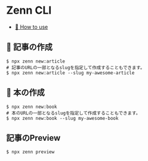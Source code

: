 # Zenn CLI

* [📘 How to use](https://zenn.dev/zenn/articles/zenn-cli-guide)

## 📝 記事の作成

```
$ npx zenn new:article
# 記事のURLの一部となるslugを指定して作成することもできます。
$ npx zenn new:article --slug my-awesome-article
```

## 📘 本の作成

```
$ npx zenn new:book
# 本のURLの一部となるslugを指定して作成することもできます。
$ npx zenn new:book --slug my-awesome-book
```

## 記事のPreview

```
$ npx zenn preview
```
